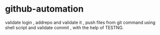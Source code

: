 # github-automation

validate login , addrepo and validate it , push files from git command using shell script and validate commit , with the help of TESTNG.
